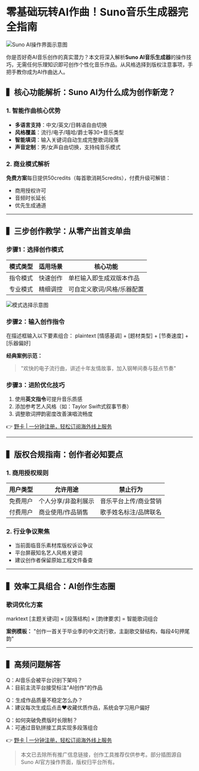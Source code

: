 # 零基础玩转AI作曲！Suno音乐生成器完全指南

![Suno AI操作界面示意图](https://bbtdd.com/wp-content/uploads/img/847873552.webp)

你是否好奇AI音乐创作的真实潜力？本文将深入解析**Suno AI音乐生成器**的操作技巧，无需任何乐理知识即可创作个性化音乐作品。从风格选择到版权注意事项，手把手教你成为AI作曲达人。

## ▍核心功能解析：Suno AI为什么成为创作新宠？

### 1. 智能作曲核心优势
- **多语言支持**：中文/英文/日韩语自由切换
- **风格覆盖**：流行/电子/嘻哈/爵士等30+音乐类型
- **智能填词**：输入关键词自动生成完整歌词段落
- **声音定制**：男/女声自由切换，支持纯音乐模式

### 2. 商业模式解析
**免费方案**每日提供50credits（每首歌消耗5credits），付费升级可解锁：
- 商用授权许可
- 音频时长延长
- 优先生成通道

---

## ▍三步创作教学：从零产出首支单曲

### 步骤1：选择创作模式
| 模式类型 | 适用场景 | 核心功能 |
|---------|----------|----------|
| 指令模式 | 快速创作 | 单栏输入即生成双版本作品 |
| 专业模式 | 精细调控 | 可自定义歌词/风格/乐器配置 |

![模式选择示意图](https://bbtdd.com/wp-content/uploads/img/072746653554.webp)

### 步骤2：输入创作指令
在描述框输入以下要素组合：
plaintext
[情感基调] + [题材类型] + [节奏速度] + [乐器偏好]


**经典案例示范：**
> "欢快的电子流行曲，讲述十年友情故事，加入钢琴间奏与鼓点节奏"

### 步骤3：进阶优化技巧
1. 使用**英文指令**可提升音乐质感
2. 添加参考艺人风格（如：Taylor Swift式叙事节奏）
3. 调整歌词押韵密度改善演唱流畅度

👉 [野卡 | 一分钟注册，轻松订阅海外线上服务](https://bbtdd.com/yeka)

---

## ▍版权合规指南：创作者必知要点

### 1. 商用授权规则
| 用户类型 | 允许用途 | 禁止行为 |
|---------|----------|----------|
| 免费用户 | 个人分享/非盈利展示 | 音乐平台上传/商业营销 |
| 付费用户 | 商业使用/作品销售 | 歌手姓名标注/品牌联名 |

### 2. 行业争议聚焦
- 当前面临音乐素材库版权诉讼争议
- 平台屏蔽知名艺人风格关键词
- 建议创作者保留原始工程文件备查

---

## ▍效率工具组合：AI创作生态圈

### 歌词优化方案
marktext
[主题关键词] × [段落结构] × [韵律要求] = 智能歌词组合

**案例模板：**
"创作一首关于毕业季的中文流行歌，主副歌交替结构，每段4句押尾韵"

---

## ▍高频问题解答

Q：AI音乐会被平台识别下架吗？  
A：目前主流平台接受标注"AI创作"的作品

Q：生成作品质量不稳定怎么办？  
A：建议每次生成后点击❤️收藏优质作品，系统会学习用户偏好

Q：如何突破免费版时长限制？  
A：可通过音轨拼接工具实现多段落组合

👉 [野卡 | 一分钟注册，轻松订阅海外线上服务](https://bbtdd.com/yeka)



> 本文已去除所有推广信息链接，创作工具推荐仅供参考。部分插图源自Suno AI官方操作界面，版权归平台所有。